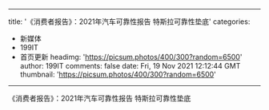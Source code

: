 
---
title: '《消费者报告》：2021年汽车可靠性报告 特斯拉可靠性垫底'
categories: 
 - 新媒体
 - 199IT
 - 首页更新
headimg: 'https://picsum.photos/400/300?random=6500'
author: 199IT
comments: false
date: Fri, 19 Nov 2021 12:12:44 GMT
thumbnail: 'https://picsum.photos/400/300?random=6500'
---

<div>   
《消费者报告》：2021年汽车可靠性报告 特斯拉可靠性垫底  
</div>
            